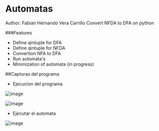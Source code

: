 # Automatas
Author: Fabian Hernando Vera Carrillo
Convert NFDA to DFA on python 

###Features
- Define qintuple for DFA
- Define qintuple for NFDA
- Convertion NFA to DFA
- Run automata's
- Minimization of automata (in progress)


##Capturas del programa

- Ejecucion del programa

![image](https://user-images.githubusercontent.com/64938329/120383488-8c7bee00-c2ea-11eb-850e-b8b2a4e5bb04.png)

![image](https://user-images.githubusercontent.com/64938329/120383805-f399a280-c2ea-11eb-84ef-cb64e214dea6.png)

- Ejecutar el automata

![image](https://user-images.githubusercontent.com/64938329/120383233-41fa7180-c2ea-11eb-908c-ea277e537bb2.png)
